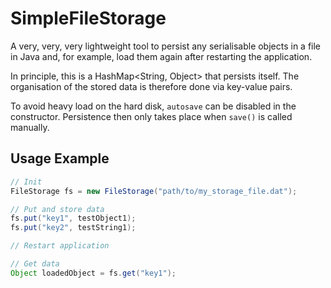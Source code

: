# SimpleFileStorage
A very, very, very lightweight tool to persist any serialisable objects in a file in Java and, for example, load them again after restarting the application.

In principle, this is a HashMap<String, Object> that persists itself. The organisation of the stored data is therefore done via key-value pairs.

To avoid heavy load on the hard disk, `autosave` can be disabled in the constructor. Persistence then only takes place when `save()` is called manually.

## Usage Example
```java
// Init
FileStorage fs = new FileStorage("path/to/my_storage_file.dat");

// Put and store data
fs.put("key1", testObject1);
fs.put("key2", testString1);

// Restart application

// Get data
Object loadedObject = fs.get("key1");
```

